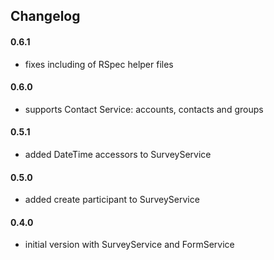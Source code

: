## Changelog

#### 0.6.1
- fixes including of RSpec helper files

#### 0.6.0
- supports Contact Service: accounts, contacts and groups

#### 0.5.1
- added DateTime accessors to SurveyService

#### 0.5.0
- added create participant to SurveyService

#### 0.4.0
- initial version with SurveyService and FormService
